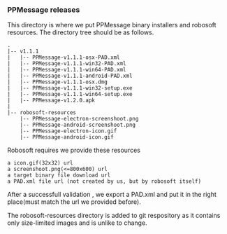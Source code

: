 ### PPMessage releases
This directory is where we put PPMessage binary installers and robosoft resources.
The directory tree should be as follows.

    .
    |-- v1.1.1
    |   |-- PPMessage-v1.1.1-osx-PAD.xml
    |   |-- PPMessage-v1.1.1-win32-PAD.xml
    |   |-- PPMessage-v1.1.1-win64-PAD.xml
    |   |-- PPMessage-v1.1.1-android-PAD.xml
    |   |-- PPMessage-v1.1.1-osx.dmg
    |   |-- PPMessage-v1.1.1-win32-setup.exe
    |   |-- PPMessage-v1.1.1-win64-setup.exe
    |   |-- PPMessage-v1.2.0.apk
    |
    |-- robosoft-resources
        |-- PPMessage-electron-screenshoot.png
        |-- PPMessage-android-screenshoot.png
        |-- PPMessage-electron-icon.gif
        |-- PPMessage-android-icon.gif
        

Robosoft requires we provide these resources
    
    a icon.gif(32x32) url 
    a screenshoot.png(<=800x600) url
    a target binary file download url
    a PAD.xml file url (not created by us, but by robosoft itself)
    
After a successfull validation , we export a PAD.xml and put it in the right place(must match the url we provided before).

The robosoft-resources directory is added to git respository as it contains only size-limited images and is unlike to change.
